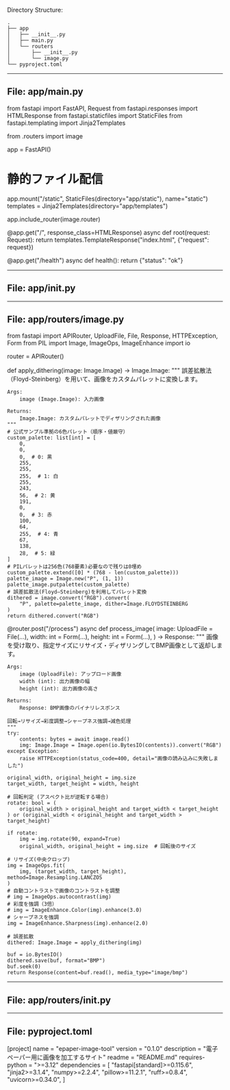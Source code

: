 Directory Structure:
```
.
├── app
│   ├── __init__.py
│   ├── main.py
│   └── routers
│       ├── __init__.py
│       └── image.py
└── pyproject.toml

```

---
File: app/main.py
---
from fastapi import FastAPI, Request
from fastapi.responses import HTMLResponse
from fastapi.staticfiles import StaticFiles
from fastapi.templating import Jinja2Templates

from .routers import image

app = FastAPI()

# 静的ファイル配信
app.mount("/static", StaticFiles(directory="app/static"), name="static")
templates = Jinja2Templates(directory="app/templates")

app.include_router(image.router)


@app.get("/", response_class=HTMLResponse)
async def root(request: Request):
    return templates.TemplateResponse("index.html", {"request": request})


@app.get("/health")
async def health():
    return {"status": "ok"}

---
File: app/__init__.py
---

---
File: app/routers/image.py
---
from fastapi import APIRouter, UploadFile, File, Response, HTTPException, Form
from PIL import Image, ImageOps, ImageEnhance
import io

router = APIRouter()


def apply_dithering(image: Image.Image) -> Image.Image:
    """
    誤差拡散法（Floyd-Steinberg）を用いて、画像をカスタムパレットに変換します。

    Args:
        image (Image.Image): 入力画像

    Returns:
        Image.Image: カスタムパレットでディザリングされた画像
    """
    # 公式サンプル準拠の6色パレット（順序・値厳守）
    custom_palette: list[int] = [
        0,
        0,
        0,  # 0: 黒
        255,
        255,
        255,  # 1: 白
        255,
        243,
        56,  # 2: 黄
        191,
        0,
        0,  # 3: 赤
        100,
        64,
        255,  # 4: 青
        67,
        138,
        28,  # 5: 緑
    ]
    # PILパレットは256色(768要素)必要なので残りは0埋め
    custom_palette.extend([0] * (768 - len(custom_palette)))
    palette_image = Image.new("P", (1, 1))
    palette_image.putpalette(custom_palette)
    # 誤差拡散法(Floyd–Steinberg)を利用してパレット変換
    dithered = image.convert("RGB").convert(
        "P", palette=palette_image, dither=Image.FLOYDSTEINBERG
    )
    return dithered.convert("RGB")


@router.post("/process")
async def process_image(
    image: UploadFile = File(...),
    width: int = Form(...),
    height: int = Form(...),
) -> Response:
    """
    画像を受け取り、指定サイズにリサイズ・ディザリングしてBMP画像として返却します。

    Args:
        image (UploadFile): アップロード画像
        width (int): 出力画像の幅
        height (int): 出力画像の高さ

    Returns:
        Response: BMP画像のバイナリレスポンス

    回転→リサイズ→彩度調整→シャープネス強調→減色処理
    """
    try:
        contents: bytes = await image.read()
        img: Image.Image = Image.open(io.BytesIO(contents)).convert("RGB")
    except Exception:
        raise HTTPException(status_code=400, detail="画像の読み込みに失敗しました")

    original_width, original_height = img.size
    target_width, target_height = width, height

    # 回転判定 (アスペクト比が逆転する場合)
    rotate: bool = (
        original_width > original_height and target_width < target_height
    ) or (original_width < original_height and target_width > target_height)

    if rotate:
        img = img.rotate(90, expand=True)
        original_width, original_height = img.size  # 回転後のサイズ

    # リサイズ(中央クロップ)
    img = ImageOps.fit(
        img, (target_width, target_height), method=Image.Resampling.LANCZOS
    )
    # 自動コントラストで画像のコントラストを調整
    # img = ImageOps.autocontrast(img)
    # 彩度を強調（3倍）
    # img = ImageEnhance.Color(img).enhance(3.0)
    # シャープネスを強調
    img = ImageEnhance.Sharpness(img).enhance(2.0)

    # 誤差拡散
    dithered: Image.Image = apply_dithering(img)

    buf = io.BytesIO()
    dithered.save(buf, format="BMP")
    buf.seek(0)
    return Response(content=buf.read(), media_type="image/bmp")

---
File: app/routers/__init__.py
---

---
File: pyproject.toml
---
[project]
name = "epaper-image-tool"
version = "0.1.0"
description = "電子ペーパー用に画像を加工するサイト"
readme = "README.md"
requires-python = ">=3.12"
dependencies = [
    "fastapi[standard]>=0.115.6",
    "jinja2>=3.1.4",
    "numpy>=2.2.4",
    "pillow>=11.2.1",
    "ruff>=0.8.4",
    "uvicorn>=0.34.0",
]

